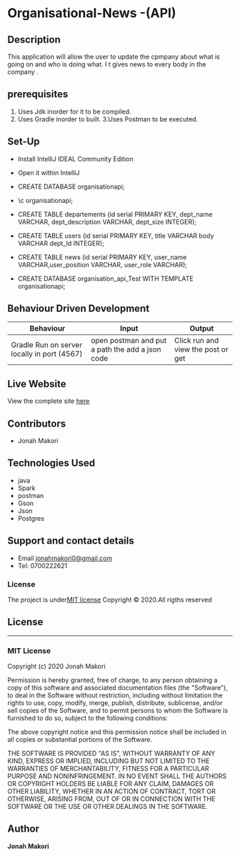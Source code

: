# Organisational-News -(API)

## Description
This application will allow the user to update the cpmpany about what is going on and who is doing what. I t gives news to every body in the company .

## prerequisites

1. Uses Jdk inorder for it to be compiled.
2. Uses Gradle inorder to built.
3.Uses Postman to be executed.

## Set-Up
- Install IntelliJ IDEAL Community Edition

- Open it within IntelliJ
- CREATE DATABASE organisationapi;
- \c organisationapi;
- CREATE TABLE departements (id serial PRIMARY KEY, dept_name VARCHAR, dept_description VARCHAR, dept_size INTEGER);
- CREATE TABLE users (id serial PRIMARY KEY, title VARCHAR body VARCHAR dept_Id INTEGER);
- CREATE TABLE news (id serial PRIMARY KEY, user_name VARCHAR,user_position VARCHAR, user_role VARCHAR);
- CREATE DATABASE organisation_api_Test WITH TEMPLATE organisationapi;

## Behaviour Driven Development

| Behaviour | Input | Output |
| --------- | ------| ------ |
|Gradle Run on server locally in port (4567)|open postman and put a path the add a json code|Click run and view the post or get|



## Live Website
View the complete site [here](https://github.com/jonahmakori/Organisational-API)

## Contributors
 - Jonah Makori


## Technologies Used
- java
- Spark 
- postman
- Gson
- Json 
- Postgres

## Support and contact details

 - Email jonahmakori0@gmail.com
 - Tel: 0700222621

### License

The project is under[MIT license](/blob/master/LICENSE)
Copyright &copy; 2020.All rigths reserved



## License
---------
### MIT License

Copyright (c) 2020 Jonah Makori

Permission is hereby granted, free of charge, to any person obtaining a copy
of this software and associated documentation files (the "Software"), to deal
in the Software without restriction, including without limitation the rights
to use, copy, modify, merge, publish, distribute, sublicense, and/or sell
copies of the Software, and to permit persons to whom the Software is
furnished to do so, subject to the following conditions:

The above copyright notice and this permission notice shall be included in all
copies or substantial portions of the Software.

THE SOFTWARE IS PROVIDED "AS IS", WITHOUT WARRANTY OF ANY KIND, EXPRESS OR
IMPLIED, INCLUDING BUT NOT LIMITED TO THE WARRANTIES OF MERCHANTABILITY,
FITNESS FOR A PARTICULAR PURPOSE AND NONINFRINGEMENT. IN NO EVENT SHALL THE
AUTHORS OR COPYRIGHT HOLDERS BE LIABLE FOR ANY CLAIM, DAMAGES OR OTHER
LIABILITY, WHETHER IN AN ACTION OF CONTRACT, TORT OR OTHERWISE, ARISING FROM,
OUT OF OR IN CONNECTION WITH THE SOFTWARE OR THE USE OR OTHER DEALINGS IN THE
SOFTWARE.


## Author

**Jonah Makori**
